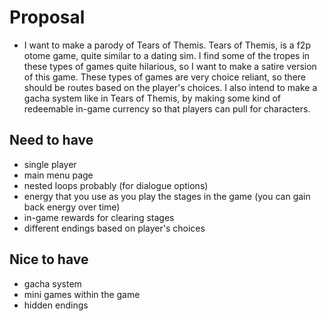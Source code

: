 # Proposal
- I want to make a parody of Tears of Themis. Tears of Themis, is a f2p otome game, quite similar to a dating sim. I find some of the tropes in these types of games quite hilarious, so I want to make a satire version of this game. These types of games are very choice reliant, so there should be routes based on the player's choices. I also intend to make a gacha system like in Tears of Themis, by making some kind of redeemable in-game currency so that players can pull for characters.

## Need to have
- single player
- main menu page
- nested loops probably (for dialogue options)
- energy that you use as you play the stages in the game (you can gain back energy over time)
- in-game rewards for clearing stages
- different endings based on player's choices

## Nice to have
- gacha system
- mini games within the game
- hidden endings